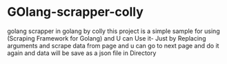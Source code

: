 # GOlang-scrapper-colly
golang scrapper in golang by colly
this project is a simple sample for using (Scraping Framework for Golang) and U can Use it-
Just by Replacing arguments and scrape data from page and u can go to next page and do it again
and data will be save as a json file in Directory 
